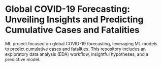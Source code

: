# Global COVID-19 Forecasting: Unveiling Insights and Predicting Cumulative Cases and Fatalities

ML project focused on global COVID-19 forecasting, leveraging ML models to predict cumulative cases and fatalities. This repository includes an exploratory data analysis (EDA) workflow, insightful hypotheses, and a predictive model.
